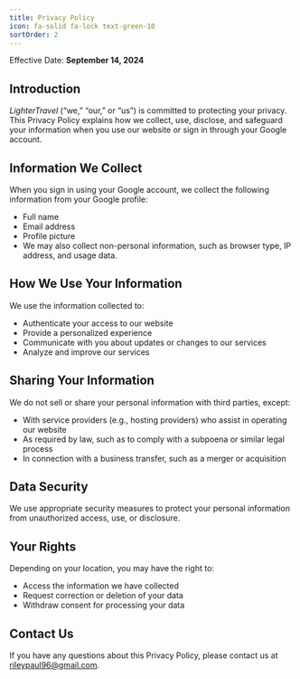 ```yaml
---
title: Privacy Policy
icon: fa-solid fa-lock text-green-10
sortOrder: 2
---
```


Effective Date: **September 14, 2024**

## Introduction

_LighterTravel_ (“we,” “our,” or “us”) is committed to protecting your privacy. This Privacy Policy explains how we collect, use, disclose, and safeguard your information when you use our website or sign in through your Google account.

## Information We Collect

When you sign in using your Google account, we collect the following information from your Google profile:

- Full name
- Email address
- Profile picture
- We may also collect non-personal information, such as browser type, IP address, and usage data.

## How We Use Your Information

We use the information collected to:

- Authenticate your access to our website
- Provide a personalized experience
- Communicate with you about updates or changes to our services
- Analyze and improve our services

## Sharing Your Information

We do not sell or share your personal information with third parties, except:

- With service providers (e.g., hosting providers) who assist in operating our website
- As required by law, such as to comply with a subpoena or similar legal process
- In connection with a business transfer, such as a merger or acquisition

## Data Security

We use appropriate security measures to protect your personal information from unauthorized access, use, or disclosure.

## Your Rights

Depending on your location, you may have the right to:

- Access the information we have collected
- Request correction or deletion of your data
- Withdraw consent for processing your data

## Contact Us

If you have any questions about this Privacy Policy, please contact us at [rileypaul96@gmail.com](mailto:rileypaul96@gmail.com).
